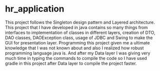 # hr_application
This project follows the Singleton design pattern and Layered architecture. This project that I have developed in java contains so many things from interfaces to implementation of classes in different layers, creation of DTO, DAO classes, DAOException class, usage of JDBC and Swing to make the GUI for presentation layer. Programming this project given me a ultimate knowledge that I was not known about and also I realized how robust programming language java is.
And after my Data layer I was giving very much time in typing the commands to compile the code so I have used gradle in this project after Data layer to compile the project faster.
